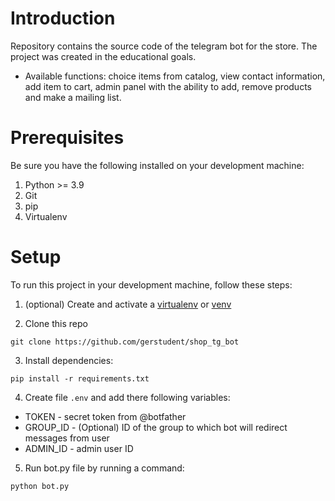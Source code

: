 # Introduction

Repository contains the source code of the telegram bot for the store. The project was created in the educational
goals.

- Available functions: choice items from catalog, view contact information, add item to cart, admin panel with the ability to add, remove products and make a mailing list.

# Prerequisites

Be sure you have the following installed on your development machine:

1. Python >= 3.9
2. Git
3. pip
4. Virtualenv

# Setup

To run this project in your development machine, follow these steps:

1. (optional) Create and activate a [virtualenv](https://virtualenv.pypa.io/) or [venv](https://docs.python.org/3/library/venv.html)

2. Clone this repo

`git clone https://github.com/gerstudent/shop_tg_bot`

3. Install dependencies:

`pip install -r requirements.txt`

4. Create file `.env` and add there following variables:

- TOKEN - secret token from @botfather
- GROUP_ID - (Optional) ID of the group to which bot will redirect messages from user
- ADMIN_ID - admin user ID

5. Run bot.py file by running a command:

`python bot.py`